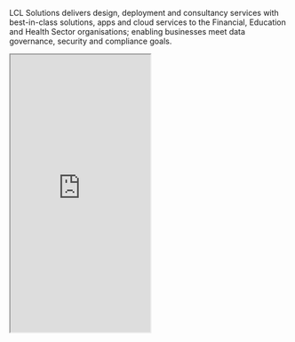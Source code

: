 
LCL Solutions delivers design, deployment and consultancy services with best-in-class solutions, apps and cloud services to the Financial, Education and Health Sector organisations; enabling businesses meet data governance, security and compliance goals.

<iframe width="50%" src="https://lclsolutions.lll-ll.com/?framed=1" scrolling="yes" style="overflow: hidden; height: 500px"></iframe>

